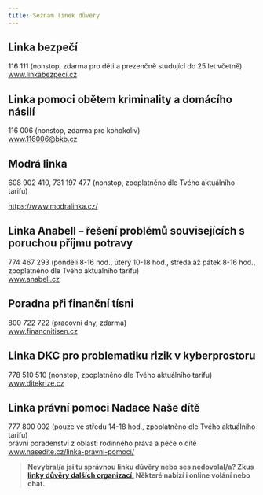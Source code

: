 ```yaml
---
title: Seznam linek důvěry
---
```

## Linka bezpečí

116 111 (nonstop, zdarma pro děti a prezenčně studující do 25 let včetně)\
www.linkabezpeci.cz

## Linka pomoci obětem kriminality a domácího násilí

116 006 (nonstop, zdarma pro kohokoliv)\
www.116006@bkb.cz



## Modrá linka

608 902 410, 731 197 477 (nonstop, zpoplatněno dle Tvého aktuálního tarifu)

https://www.modralinka.cz/ 



## Linka Anabell – řešení problémů souvisejících s poruchou příjmu potravy

774 467 293 (pondělí 8-16 hod., úterý 10-18 hod., středa až pátek 8-16 hod., zpoplatněno dle Tvého aktuálního tarifu)\
www.anabell.cz

## Poradna při finanční tísni

800 722 722 (pracovní dny, zdarma)\
www.financnitisen.cz

## Linka DKC pro problematiku rizik v kyberprostoru

778 510 510 (nonstop, zpoplatněno dle Tvého aktuálního tarifu)\
www.ditekrize.cz

## Linka právní pomoci Nadace Naše dítě

777 800 002 (pouze ve středu 14-18 hod., zpoplatněno dle Tvého aktuálního tarifu)\
právní poradenství z oblasti rodinného práva a péče o dítě
www.nasedite.cz/linka-pravni-pomoci/

> **Nevybral/a jsi tu správnou linku důvěry nebo ses nedovolal/a? Zkus [linky důvěry dalších organizací.](https://www.capld.cz/linky-duvery-cr2/?wpbdp_view=all_listings) Některé nabízí i online volání nebo chat.**